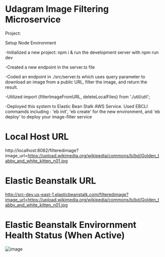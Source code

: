 #  Udagram Image Filtering Microservice

Project:

Setup Node Environment

-Initialized a new project: npm i & run the development server with npm run dev

-Created a new endpoint in the server.ts file

-Coded an endpoint in ./src/server.ts which uses query parameter to download an image from a public URL, filter the image, and return the result.

-Utilized import {filterImageFromURL, deleteLocalFiles} from './util/util';

-Deployed this system to Elastic Bean Stalk AWS Service. 
 Used EBCLI commamds including : 'eb init', 'eb create' for the new environment, and 'eb deploy' to deploy your image-filter service


# Local Host URL
http://localhost:8082/filteredimage?image_url=https://upload.wikimedia.org/wikipedia/commons/b/bd/Golden_tabby_and_white_kitten_n01.jpg


# Elastic Beanstalk URL
http://src-dev.us-east-1.elasticbeanstalk.com/filteredimage?image_url=https://upload.wikimedia.org/wikipedia/commons/b/bd/Golden_tabby_and_white_kitten_n01.jpg


# Elastic Beanstalk Envirornment Health Status (When Active)
![image](https://user-images.githubusercontent.com/67281298/123658747-032fdc80-d800-11eb-8e63-69957cf59eab.png)
